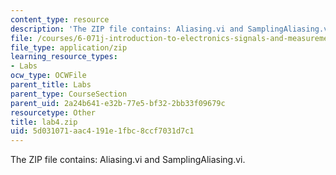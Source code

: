 ```yaml
---
content_type: resource
description: 'The ZIP file contains: Aliasing.vi and SamplingAliasing.vi.'
file: /courses/6-071j-introduction-to-electronics-signals-and-measurement-spring-2006/5d031071aac4191e1fbc8ccf7031d7c1_lab4.zip
file_type: application/zip
learning_resource_types:
- Labs
ocw_type: OCWFile
parent_title: Labs
parent_type: CourseSection
parent_uid: 2a24b641-e32b-77e5-bf32-2bb33f09679c
resourcetype: Other
title: lab4.zip
uid: 5d031071-aac4-191e-1fbc-8ccf7031d7c1
---
```

The ZIP file contains: Aliasing.vi and SamplingAliasing.vi.

